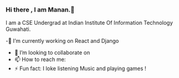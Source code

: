 ### Hi there , I am Manan.👋
I am a CSE Undergrad at Indian Institute Of Information Technology Guwahati.

-🔭 I’m currently working on React and Django
- 👯 I’m looking to collaborate on  
- 📫 How to reach me: 
- ⚡ Fun fact: I loke listening Music and playing games !
